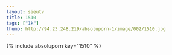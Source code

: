 ```yaml
--- 
layout: sieutv
title: 1510
tags: ["1k"]
thumb: http://94.23.248.219/absoluporn-1/image/002/1510.jpg
---
```

{% include absoluporn key="1510" %} 
